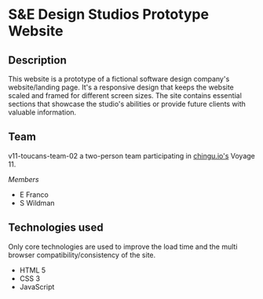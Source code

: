 # S&E Design Studios Prototype Website

## Description
This website is a prototype of a fictional software design company's website/landing page. It's a responsive design that keeps the website scaled and framed for different screen sizes. The site contains essential sections that showcase the studio's abilities or provide future clients with valuable information.

## Team
v11-toucans-team-02 a two-person team participating in [chingu.io's](https://chingu.io/ ) Voyage 11.

*Members*
- E Franco
- S Wildman

## Technologies used
Only core technologies are used to improve the load time and the multi browser compatibility/consistency of the site. 
- HTML 5
- CSS 3
- JavaScript
